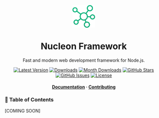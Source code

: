 <div align="center">
  <img src="assets/logo.png" width="72">

  <h1>Nucleon Framework</h1>

  <p align="center">Fast and modern web development framework for Node.js.</p>

  <p align="center">
    <a href="https://www.npmjs.com/package/@nucleon/core" target="_blank"><img src="https://img.shields.io/npm/v/@nucleon/core.svg?style=flat-square&labelColor=333842&color=8b5cf6" alt="Latest Version"></a>
    <a href="https://www.npmjs.com/package/@nucleon/core" target="_blank"><img src="https://img.shields.io/npm/dt/@nucleon/core.svg?style=flat-square&labelColor=333842&color=3b82f6" alt="Downloads"></a>
    <a href="https://www.npmjs.com/package/@nucleon/core" target="_blank"><img src="https://img.shields.io/npm/dm/@nucleon/core.svg?style=flat-square&labelColor=333842&color=3b82f6" alt="Month Downloads"></a>
    <a href="https://github.com/nucleonjs/nucleon" target="_blank"><img src="https://img.shields.io/github/stars/nucleonjs/nucleon?style=flat-square&labelColor=333842&color=3b82f6" alt="GitHub Stars"></a>
    <a href="https://github.com/nucleonjs/nucleon" target="_blank"><img src="https://img.shields.io/github/issues/nucleonjs/nucleon?style=flat-square&labelColor=333842&color=22c55e" alt="GitHub Issues"></a>
    <a href="https://www.npmjs.com/package/@nucleon/core" target="_blank"><img src="https://img.shields.io/npm/l/@nucleon/core.svg?style=flat-square&labelColor=333842&color=22c55e" alt="License"></a>
  </p>

  <h4>
    <a href="#">Documentation</a>
    <span> · </span>
    <a href="#contributing">Contributing</a>
  </h4>
</div>

<!-- omit in toc -->
### 📓 Table of Contents

[COMING SOON]
